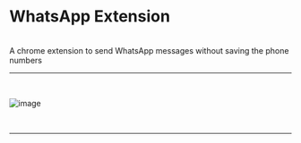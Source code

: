 # WhatsApp Extension

<br>
A chrome extension to send WhatsApp messages without saving the phone numbers
<br>
<hr>
<br>

![image](https://user-images.githubusercontent.com/70762626/177007223-f859087b-d080-43ae-bcd1-a6da1138eea5.png)

<br>
<hr>
<br>

